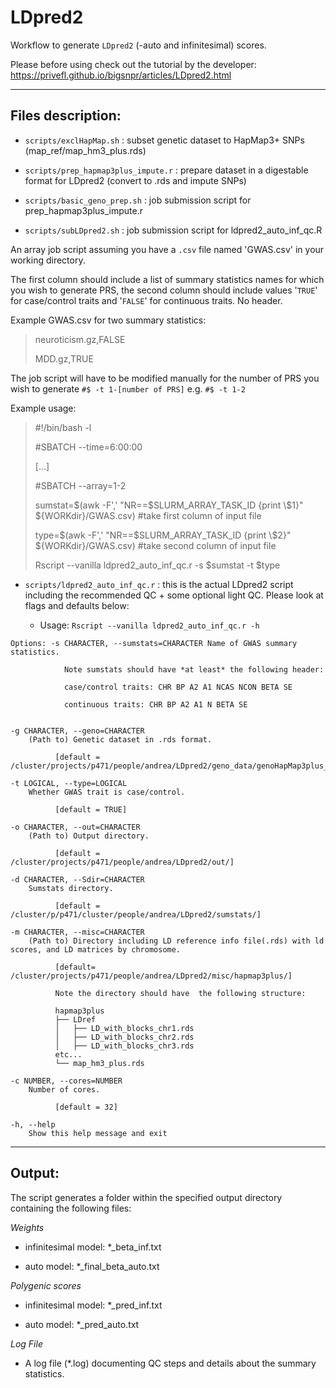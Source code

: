 # LDpred2

Workflow to generate `LDpred2` (-auto and infinitesimal) scores.

Please before using check out the tutorial by the developer: <https://privefl.github.io/bigsnpr/articles/LDpred2.html>

------------------------------------------------------------------------

## Files description:

-   `scripts/exclHapMap.sh` : subset genetic dataset to HapMap3+ SNPs (map_ref/map_hm3_plus.rds)

-   `scripts/prep_hapmap3plus_impute.r` : prepare dataset in a digestable format for LDpred2 (convert to .rds and impute SNPs)

-   `scripts/basic_geno_prep.sh` : job submission script for prep_hapmap3plus_impute.r

-   `scripts/subLDpred2.sh` : job submission script for ldpred2_auto_inf_qc.R

An array job script assuming you have a `.csv` file named 'GWAS.csv' in your working directory.

The first column should include a list of summary statistics names for which you wish to generate PRS, the second column should include values '`TRUE`' for case/control traits and '`FALSE`' for continuous traits. No header.

Example GWAS.csv for two summary statistics:

> neuroticism.gz,FALSE
>
> MDD.gz,TRUE

The job script will have to be modified manually for the number of PRS you wish to generate `#$ -t 1-[number of PRS]` e.g. `#$ -t 1-2`

Example usage:

> #!/bin/bash -l
>
> #SBATCH --time=6:00:00
>
> [...]
>
> #SBATCH --array=1-2
>
> sumstat=$(awk -F',' "NR==$SLURM_ARRAY_TASK_ID {print \\\$1}" \${WORKdir}/GWAS.csv) #take first column of input file
>
> type=$(awk -F',' "NR==$SLURM_ARRAY_TASK_ID {print \\\$2}" \${WORKdir}/GWAS.csv) #take second column of input file
>
> Rscript --vanilla ldpred2_auto_inf_qc.r -s \$sumstat -t \$type

-   `scripts/ldpred2_auto_inf_qc.r` : this is the actual LDpred2 script including the recommended QC + some optional light QC. Please look at flags and defaults below:

    -   Usage: `Rscript --vanilla ldpred2_auto_inf_qc.r -h`

```         
Options: -s CHARACTER, --sumstats=CHARACTER Name of GWAS summary statistics.

            Note sumstats should have *at least* the following header:

            case/control traits: CHR BP A2 A1 NCAS NCON BETA SE 

            continuous traits: CHR BP A2 A1 N BETA SE


-g CHARACTER, --geno=CHARACTER
    (Path to) Genetic dataset in .rds format.

          [default = /cluster/projects/p471/people/andrea/LDpred2/geno_data/genoHapMap3plus_N200k.rds]

-t LOGICAL, --type=LOGICAL
    Whether GWAS trait is case/control.

          [default = TRUE]

-o CHARACTER, --out=CHARACTER
    (Path to) Output directory.

          [default = /cluster/projects/p471/people/andrea/LDpred2/out/]

-d CHARACTER, --Sdir=CHARACTER
    Sumstats directory.

          [default = /cluster/p/p471/cluster/people/andrea/LDpred2/sumstats/]

-m CHARACTER, --misc=CHARACTER
    (Path to) Directory including LD reference info file(.rds) with ld scores, and LD matrices by chromosome.

          [default= /cluster/projects/p471/people/andrea/LDpred2/misc/hapmap3plus/]

          Note the directory should have  the following structure:

          hapmap3plus
          ├── LDref
          │   ├── LD_with_blocks_chr1.rds
          │   ├── LD_with_blocks_chr2.rds
          │   ├── LD_with_blocks_chr3.rds
          etc...
          └── map_hm3_plus.rds

-c NUMBER, --cores=NUMBER
    Number of cores. 

          [default = 32]

-h, --help
    Show this help message and exit
```

------------------------------------------------------------------------

## Output:

The script generates a folder within the specified output directory containing the following files:

*Weights*

-   infinitesimal model: \*\_beta_inf.txt

-   auto model: \*\_final_beta_auto.txt

*Polygenic scores*

-   infinitesimal model: \*\_pred_inf.txt

-   auto model: \*\_pred_auto.txt

*Log File*

-   A log file (\*.log) documenting QC steps and details about the summary statistics.
